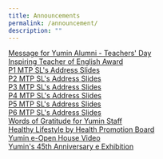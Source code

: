 ```yaml
---
title: Announcements
permalink: /announcement/
description: ""
---
```

[Message for Yumin Alumni - Teachers' Day](/message-for-yumin-alumni)<br>
[Inspiring Teacher of English Award](/files/ITEA%202023%20Poster%20(1)-compressed.pdf)  
[P1 MTP SL's Address Slides](/files/P1%20MTP%202023%20-%20SL's%20Address%20(230201)%20For%20Parents.pdf)<br>
[P2 MTP SL's Address Slides](/files/P2%20MTP%202023%20-%20SL's%20Address%20(230201)%20For%20Parents.pdf)<br>
[P3 MTP SL's Address Slides](/files/P3%20MTP%202023%20-%20SL's%20Address%20(230201)%20For%20Parents.pdf)<br>
[P4 MTP SL's Address Slides](/files/P4%20MTP%202023%20-%20SL's%20Address%20(230201)%20For%20Parents.pdf)<br>
[P5 MTP SL's Address Slides](/files/P5%20MTP%202023%20-%20SL's%20Address%20(230201)%20For%20Parents.pdf)<br>
[P6 MTP SL's Address Slides](/files/P6%20MTP%202023%20-%20SL's%20Address%20(230201)%20For%20Parents.pdf)<br>
[Words of Gratitude for Yumin Staff](/words-of-gratitude-for-yumin-staff)<br>
[Healthy Lifestyle by Health Promotion Board](/health-promotion-board)<br>
[Yumin e-Open House Video](https://www.youtube.com/watch?v=RWlPX4ma044)<br>
[Yumin's 45th Anniversary e Exhibition](https://4d.silversea-media.com/preview/Yumin-1215/index.htm)